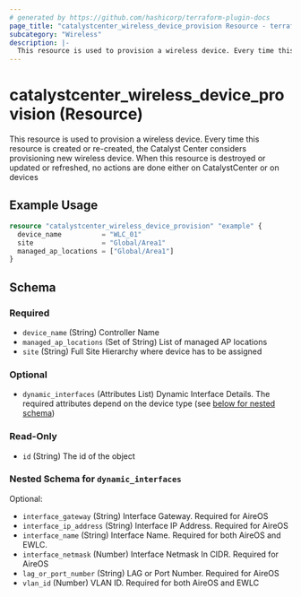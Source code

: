 ```yaml
---
# generated by https://github.com/hashicorp/terraform-plugin-docs
page_title: "catalystcenter_wireless_device_provision Resource - terraform-provider-catalystcenter"
subcategory: "Wireless"
description: |-
  This resource is used to provision a wireless device. Every time this resource is created or re-created, the Catalyst Center considers provisioning new wireless device. When this resource is destroyed or updated or refreshed, no actions are done either on CatalystCenter or on devices
---
```


# catalystcenter_wireless_device_provision (Resource)

This resource is used to provision a wireless device. Every time this resource is created or re-created, the Catalyst Center considers provisioning new wireless device. When this resource is destroyed or updated or refreshed, no actions are done either on CatalystCenter or on devices

## Example Usage

```terraform
resource "catalystcenter_wireless_device_provision" "example" {
  device_name          = "WLC_01"
  site                 = "Global/Area1"
  managed_ap_locations = ["Global/Area1"]
}
```

<!-- schema generated by tfplugindocs -->
## Schema

### Required

- `device_name` (String) Controller Name
- `managed_ap_locations` (Set of String) List of managed AP locations
- `site` (String) Full Site Hierarchy where device has to be assigned

### Optional

- `dynamic_interfaces` (Attributes List) Dynamic Interface Details. The required attributes depend on the device type (see [below for nested schema](#nestedatt--dynamic_interfaces))

### Read-Only

- `id` (String) The id of the object

<a id="nestedatt--dynamic_interfaces"></a>
### Nested Schema for `dynamic_interfaces`

Optional:

- `interface_gateway` (String) Interface Gateway. Required for AireOS
- `interface_ip_address` (String) Interface IP Address. Required for AireOS
- `interface_name` (String) Interface Name. Required for both AireOS and EWLC.
- `interface_netmask` (Number) Interface Netmask In CIDR. Required for AireOS
- `lag_or_port_number` (String) LAG or Port Number. Required for AireOS
- `vlan_id` (Number) VLAN ID. Required for both AireOS and EWLC
